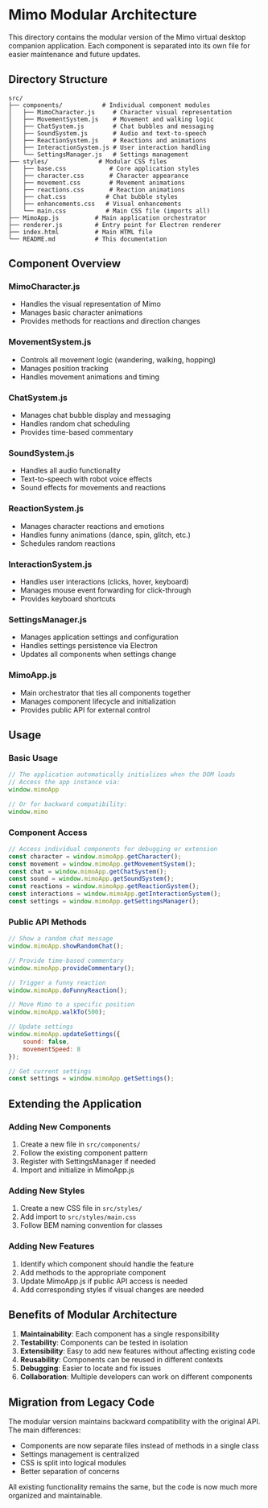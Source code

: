 # Mimo Modular Architecture

This directory contains the modular version of the Mimo virtual desktop companion application. Each component is separated into its own file for easier maintenance and future updates.

## Directory Structure

```
src/
├── components/           # Individual component modules
│   ├── MimoCharacter.js     # Character visual representation
│   ├── MovementSystem.js    # Movement and walking logic
│   ├── ChatSystem.js        # Chat bubbles and messaging
│   ├── SoundSystem.js       # Audio and text-to-speech
│   ├── ReactionSystem.js    # Reactions and animations
│   ├── InteractionSystem.js # User interaction handling
│   └── SettingsManager.js   # Settings management
├── styles/              # Modular CSS files
│   ├── base.css            # Core application styles
│   ├── character.css       # Character appearance
│   ├── movement.css        # Movement animations
│   ├── reactions.css       # Reaction animations
│   ├── chat.css           # Chat bubble styles
│   ├── enhancements.css   # Visual enhancements
│   └── main.css           # Main CSS file (imports all)
├── MimoApp.js          # Main application orchestrator
├── renderer.js         # Entry point for Electron renderer
├── index.html          # Main HTML file
└── README.md           # This documentation
```

## Component Overview

### MimoCharacter.js
- Handles the visual representation of Mimo
- Manages basic character animations
- Provides methods for reactions and direction changes

### MovementSystem.js
- Controls all movement logic (wandering, walking, hopping)
- Manages position tracking
- Handles movement animations and timing

### ChatSystem.js
- Manages chat bubble display and messaging
- Handles random chat scheduling
- Provides time-based commentary

### SoundSystem.js
- Handles all audio functionality
- Text-to-speech with robot voice effects
- Sound effects for movements and reactions

### ReactionSystem.js
- Manages character reactions and emotions
- Handles funny animations (dance, spin, glitch, etc.)
- Schedules random reactions

### InteractionSystem.js
- Handles user interactions (clicks, hover, keyboard)
- Manages mouse event forwarding for click-through
- Provides keyboard shortcuts

### SettingsManager.js
- Manages application settings and configuration
- Handles settings persistence via Electron
- Updates all components when settings change

### MimoApp.js
- Main orchestrator that ties all components together
- Manages component lifecycle and initialization
- Provides public API for external control

## Usage

### Basic Usage
```javascript
// The application automatically initializes when the DOM loads
// Access the app instance via:
window.mimoApp

// Or for backward compatibility:
window.mimo
```

### Component Access
```javascript
// Access individual components for debugging or extension
const character = window.mimoApp.getCharacter();
const movement = window.mimoApp.getMovementSystem();
const chat = window.mimoApp.getChatSystem();
const sound = window.mimoApp.getSoundSystem();
const reactions = window.mimoApp.getReactionSystem();
const interactions = window.mimoApp.getInteractionSystem();
const settings = window.mimoApp.getSettingsManager();
```

### Public API Methods
```javascript
// Show a random chat message
window.mimoApp.showRandomChat();

// Provide time-based commentary
window.mimoApp.provideCommentary();

// Trigger a funny reaction
window.mimoApp.doFunnyReaction();

// Move Mimo to a specific position
window.mimoApp.walkTo(500);

// Update settings
window.mimoApp.updateSettings({
    sound: false,
    movementSpeed: 8
});

// Get current settings
const settings = window.mimoApp.getSettings();
```

## Extending the Application

### Adding New Components
1. Create a new file in `src/components/`
2. Follow the existing component pattern
3. Register with SettingsManager if needed
4. Import and initialize in MimoApp.js

### Adding New Styles
1. Create a new CSS file in `src/styles/`
2. Add import to `src/styles/main.css`
3. Follow BEM naming convention for classes

### Adding New Features
1. Identify which component should handle the feature
2. Add methods to the appropriate component
3. Update MimoApp.js if public API access is needed
4. Add corresponding styles if visual changes are needed

## Benefits of Modular Architecture

1. **Maintainability**: Each component has a single responsibility
2. **Testability**: Components can be tested in isolation
3. **Extensibility**: Easy to add new features without affecting existing code
4. **Reusability**: Components can be reused in different contexts
5. **Debugging**: Easier to locate and fix issues
6. **Collaboration**: Multiple developers can work on different components

## Migration from Legacy Code

The modular version maintains backward compatibility with the original API. The main differences:

- Components are now separate files instead of methods in a single class
- Settings management is centralized
- CSS is split into logical modules
- Better separation of concerns

All existing functionality remains the same, but the code is now much more organized and maintainable.